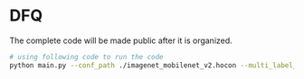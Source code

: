 # DFQ

The complete code will be made public after it is organized.


```bash
# using following code to run the code 
python main.py --conf_path ./imagenet_mobilenet_v2.hocon --multi_label_prob 0.4 --multi_label_num 250 --id 01 --qw 4 --qa 4
```